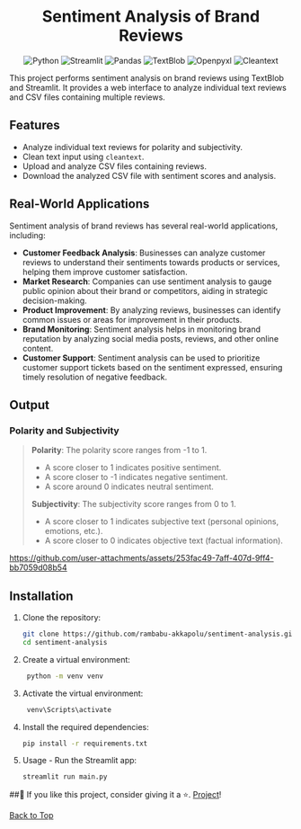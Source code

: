 
<h1 align="center">Sentiment Analysis of Brand Reviews</h1>

<p align="center">
  <img src="https://img.shields.io/badge/Python-3.8%2B-blue" alt="Python">
  <img src="https://img.shields.io/badge/Streamlit-1.2.0-brightgreen" alt="Streamlit">
  <img src="https://img.shields.io/badge/Pandas-1.3.3-yellow" alt="Pandas">
  <img src="https://img.shields.io/badge/TextBlob-0.15.3-orange" alt="TextBlob">
  <img src="https://img.shields.io/badge/Openpyxl-3.0.9-lightgrey" alt="Openpyxl">
  <img src="https://img.shields.io/badge/Cleantext-1.1.4-red" alt="Cleantext">
</p>

This project performs sentiment analysis on brand reviews using TextBlob and Streamlit. It provides a web interface to analyze individual text reviews and CSV files containing multiple reviews.

## Features

- Analyze individual text reviews for polarity and subjectivity.
- Clean text input using `cleantext`.
- Upload and analyze CSV files containing reviews.
- Download the analyzed CSV file with sentiment scores and analysis.

## Real-World Applications

Sentiment analysis of brand reviews has several real-world applications, including:

- **Customer Feedback Analysis**: Businesses can analyze customer reviews to understand their sentiments towards products or services, helping them improve customer satisfaction.
- **Market Research**: Companies can use sentiment analysis to gauge public opinion about their brand or competitors, aiding in strategic decision-making.
- **Product Improvement**: By analyzing reviews, businesses can identify common issues or areas for improvement in their products.
- **Brand Monitoring**: Sentiment analysis helps in monitoring brand reputation by analyzing social media posts, reviews, and other online content.
- **Customer Support**: Sentiment analysis can be used to prioritize customer support tickets based on the sentiment expressed, ensuring timely resolution of negative feedback.

## Output

### Polarity and Subjectivity

> **Polarity**: The polarity score ranges from -1 to 1.
> - A score closer to 1 indicates positive sentiment.
> - A score closer to -1 indicates negative sentiment.
> - A score around 0 indicates neutral sentiment.
>
> **Subjectivity**: The subjectivity score ranges from 0 to 1.
> - A score closer to 1 indicates subjective text (personal opinions, emotions, etc.).
> - A score closer to 0 indicates objective text (factual information).


https://github.com/user-attachments/assets/253fac49-7aff-407d-9ff4-bb7059d08b54




## Installation

1. Clone the repository:
   ```sh
   git clone https://github.com/rambabu-akkapolu/sentiment-analysis.git
   cd sentiment-analysis
2. Create a virtual environment:
   ```sh
    python -m venv venv
3. Activate the virtual environment:
   ```sh
    venv\Scripts\activate
4. Install the required dependencies:
    ```sh
    pip install -r requirements.txt
5. Usage - Run the Streamlit app:
   ```sh
   streamlit run main.py


##🙂 If you like this project, consider giving it a ⭐. [Project](https://github.com/rambabu-akkapolu/sentiment-analysis)!

[Back to Top](#sentiment-analysis-of-brand-reviews)
